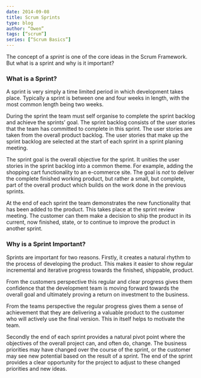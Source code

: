 ```yaml
---
date: 2014-09-08
title: Scrum Sprints
type: blog
author: “Owen”
tags: [“scrum”]
series: [“Scrum Basics”]
---
```

The concept of a _sprint_ is one of the core ideas in the Scrum Framework.
But what is a sprint and why is it important?
<!--more-->
### What is a Sprint?
A sprint is very simply a time limited period in which development takes
place. Typically a sprint is between one and four weeks in length, with
the most common length being two weeks.

During the sprint the team must self organise to complete the sprint
backlog and achieve the sprints’ goal. The sprint backlog consists of
the user stories that the team has committed to complete in this
sprint. The user stories are taken from the overall product backlog. The
user stories that make up the sprint backlog are selected at the start of
each sprint in a sprint planing meeting.

The sprint goal is the overall objective for the sprint. It unities the
user stories in the sprint backlog into a common theme. For example, adding
the shopping cart functionality to an e-commerce site. The goal is _not_ to
deliver the complete finished working product, but rather a small, but
complete, part of the overall product which builds on the work done
in the previous sprints.

At the end of each sprint the team demonstrates the new functionality that
has been added to the product. This takes place at the sprint review meeting.
The customer can them make a decision to 
ship the product in its current, now finished, state, or to continue to
improve the product in another sprint.

### Why is a Sprint Important?
Sprints are important for two reasons. Firstly, it creates a natural rhythm to
the process of developing the product. This makes it easier to show regular
incremental and iterative progress towards the finished, shippable, product.

From the customers perspective this regular and clear progress gives
them confidence that the development team is moving forward towards the
overall goal and ultimately proving a return on investment to the business.

From the teams perspective the regular progress gives them a sense of
achievement that they are delivering a valuable product to the customer
who will actively use the final version. This in itself helps to motivate
the team.

Secondly the end of each sprint provides a natural pivot point where
the objectives of the overall project can, and often do, change. The 
business priorities may have changed over the course of the sprint, or
the customer may see new potential based on the result of a sprint.
The end of the sprint provides a clear opportunity for the project to 
adjust to these changed priorities and new ideas.


